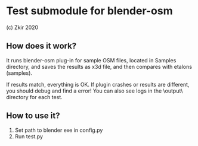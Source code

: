 # Test submodule for blender-osm
(c) Zkir 2020

## How does it work?

It runs blender-osm plug-in for sample OSM files, located in Samples directory,
and saves the results as x3d file, and then compares with etalons (samples).

If results match, everything is OK.
If plugin crashes or results are different, you should debug and find a error!
You can also see logs in the \output\ directory for each test.

## How to use it?
1. Set path to blender exe in config.py
2. Run test.py